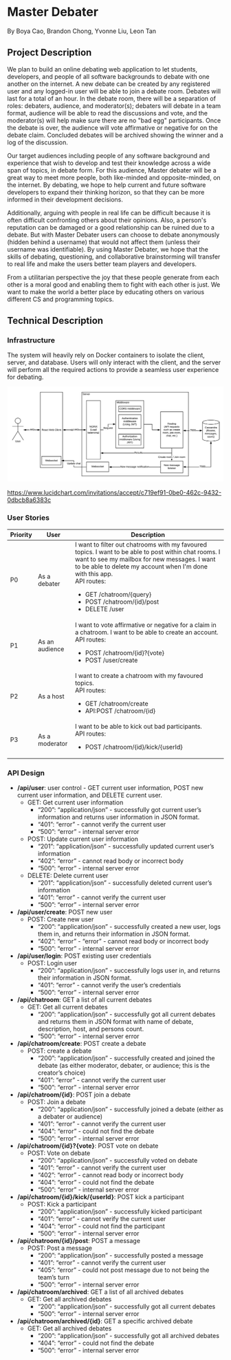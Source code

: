 # Master Debater
By Boya Cao, Brandon Chong, Yvonne Liu, Leon Tan
## Project Description 
We plan to build an online debating web application to let students, developers, and people of all software backgrounds to debate with one another on the internet. A new debate can be created by any registered user and any logged-in user will be able to join a debate room. Debates will last for a total of an hour. In the debate room, there will be a separation of roles: debaters, audience, and moderator(s); debaters will debate in a team format, audience will be able to read the discussions and vote, and the moderator(s) will help make sure there are no "bad egg" participants. Once the debate is over, the audience will vote affirmative or negative for on the debate claim. Concluded debates will be archived showing the winner and a log of the discussion.

Our target audiences including people of any software background and experience that wish to develop and test their knowledge across a wide span of topics, in debate form. For this audience, Master debater will be a great way to meet more people, both like-minded and opposite-minded, on the internet. By debating, we hope to help current and future software developers to expand their thinking horizon, so that they can be more informed in their development decisions.

Additionally, arguing with people in real life can be difficult because it is often difficult confronting others about their opinions. Also, a person's reputation can be damaged or a good relationship can be ruined due to a debate. But with Master Debater users can choose to debate anonymously (hidden behind a username) that would not affect them (unless their username was identifiable). By using Master Debater, we hope that the skills of debating, questioning, and collaborative brainstorming will transfer to real life and make the users better team players and developers.

From a utilitarian perspective the joy that these people generate from each other is a moral good and enabling them to fight with each other is just. We want to make the world a better place by educating others on various different CS and programming topics.
 
## Technical Description
### Infrastructure
The system will heavily rely on Docker containers to isolate the client, server, and database. Users will only interact with the client, and the server will perform all the required actions to provide a seamless user experience for debating.

![Master Debater architectural diagram mapping](./images/INFO441_proposal_diagram.png)

https://www.lucidchart.com/invitations/accept/c719ef91-0be0-462c-9432-0dbcb8a6383c

### User Stories
|Priority|User|Description|
|--------|----|-----------|
|P0|As a debater|I want to filter out chatrooms with my favoured topics. I want to be able to post within chat rooms. I want to see my mailbox for new messages. I want to be able to delete my account when I'm done with this app.<br />API routes: <ul><li>GET /chatroom/{query}</li><li>POST /chatroom/{id}/post</li><li>DELETE /user</li></ul>|
|P1|As an audience|I want to vote affirmative or negative for a claim in a chatroom. I want to be able to create an account.<br />API routes:<ul><li>POST /chatroom/{id}?{vote}</li><li>POST /user/create</li></ul>|
|P2|As a host|I want to create a chatroom with my favoured topics.<br />API routes:<ul><li>GET /chatroom/create</li><li>API:POST /chatroom/{id}</li></ul>|
|P3|As a moderator|I want to be able to kick out bad participants.<br />API routes:<ul><li>POST /chatroom/{id}/kick/{userId}</li></ul>|
 

### API Design

- **/api/user**: user control - GET current user information, POST new current user information, and DELETE current user.
    - GET: Get current user information
        - “200”: “application/json” - successfully got current user’s information and returns user information in JSON format.
        - “401”: “error” - cannot verify the current user
        - “500”: “error” - internal server error
    - POST: Update current user information
        - “201”: “application/json” - successfully updated current user’s information
        - “402”: “error” - cannot read body or incorrect body
        - “500”: “error” - internal server error
    - DELETE: Delete current user
        - “201”: “application/json” - successfully deleted current user’s information
        - “401”: “error” - cannot verify the current user
        - “500”: “error” - internal server error
- **/api/user/create**: POST new user
    - POST: Create new user
        - “200”: “application/json” - successfully created a new user, logs them in, and returns their information in JSON format.
        - “402”: “error” - “error” - cannot read body or incorrect body
        - “500”: “error” - internal server error
- **/api/user/login**: POST existing user credentials
    - POST: Login user
        - “200”: “application/json” - successfully logs user in, and returns their information in JSON format.
        - “401”: “error” - cannot verify the user’s credentials
        - “500”: “error” - internal server error
- **/api/chatroom**: GET a list of all current debates
    - GET: Get all current debates
        - “200”: “application/json” - successfully got all current debates and returns them in JSON format with name of debate, description, host, and persons count.
        - “500”: “error” - internal server error
- **/api/chatroom/create**: POST create a debate
    - POST: create a debate
        - “200”: “application/json” - successfully created and joined the debate (as either moderator, debater, or audience; this is the creator’s choice)
        - “401”: “error” - cannot verify the current user
        - “500”: “error” - internal server error
- **/api/chatroom/{id}**: POST join a debate
    - POST: Join a debate
        - “200”: “application/json” - successfully joined a debate (either as a debater or audience)
        - “401”: “error” - cannot verify the current user
        - “404”: “error” - could not find the debate
        - “500”: “error” - internal server error
- **/api/chatroom/{id}?{vote}**: POST vote on debate
    - POST: Vote on debate
        - “200”: “application/json” - successfully voted on debate
        - “401”: “error” - cannot verify the current user
        - “402”: “error” - cannot read body or incorrect body
        - “404”: “error” - could not find the debate
        - “500”: “error” - internal server error
- **/api/chatroom/{id}/kick/{userId}**: POST kick a participant
    - POST: Kick a participant
        - “200”: “application/json” - successfully kicked participant
        - “401”: “error” - cannot verify the current user
        - “404”: “error” - could not find the participant
        - “500”: “error” - internal server error
- **/api/chatroom/{id}/post**: POST a message
    - POST: Post a message
        - “200”: “application/json” - successfully posted a message
        - “401”: “error” - cannot verify the current user
        - “405”: “error” - could not post message due to not being the team’s turn
        - “500”: “error” - internal server error
- **/api/chatroom/archived**: GET a list of all archived debates
    - GET: Get all archived debates
        - “200”: “application/json” - successfully got all current debates
        - “500”: “error” - internal server error
- **/api/chatroom/archived/{id}**: GET a specific archived debate
    - GET: Get all archived debates
        - “200”: “application/json” - successfully got all archived debates
        - “404”: “error” - could not find the debate
        - “500”: “error” - internal server error
